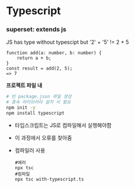 # Typescript

### superset: extends js

JS has type without typescipt but '2' + '5' != 2 + 5

```tsx
function add(a: number, b: number) {
    return a + b;
}
const result = add(2, 5);
=> 7
```



**프로젝트 파일 내**

```bash
# 빈 package.json 파일 생성
# 종속 라이브러리 설치 시 필요
npm init -y 
npm install typescript
```

- 타입스크립트는 JS로 컴파일해서 실행해야함

- 이 과정에서 오류를 찾아줌

- 컴파일러 사용

  ```
  #에러
  npx tsc
  #컴파일
  npx tsc with-typescript.ts
  ```

